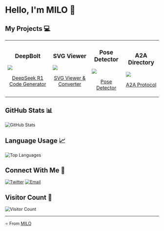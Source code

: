 # Hello, I'm MILO 👋

## My Projects 💻

<table>
  <tr>
    <td>
      <h3 align="center">DeepBolt</h3>
      <a href="https://github.com/sing1ee/deepseekCoder">
        <img src="https://github-readme-stats.vercel.app/api/pin/?username=sing1ee&repo=deepseekCoder&theme=dark" />
      </a>
      <p align="center"><a href="https://deepbolt.xyz">DeepSeek R1 Code Generator</a></p>
    </td>
    <td>
      <h3 align="center">SVG Viewer</h3>
      <a href="https://github.com/sing1ee/svgviewer">
        <img src="https://github-readme-stats.vercel.app/api/pin/?username=sing1ee&repo=svgviewer&theme=dark" />
      </a>
      <p align="center"><a href="https://svgviewer.app">SVG Viewer & Converter</a></p>
    </td>
    <td>
      <h3 align="center">Pose Detector</h3>
      <a href="https://github.com/sing1ee/my-pose">
        <img src="https://github-readme-stats.vercel.app/api/pin/?username=sing1ee&repo=my-pose&theme=dark" />
      </a>
      <p align="center"><a href="https://posedetector.com/">Pose Detector</a></p>
    </td>
    <td>
      <h3 align="center">A2A Directory</h3>
      <a href="https://github.com/sing1ee/a2a-directory">
        <img src="https://github-readme-stats.vercel.app/api/pin/?username=sing1ee&repo=a2a-directory&theme=dark" />
      </a>
      <p align="center"><a href="https://a2aprotocol.ai">A2A Protocol</a></p>
    </td>
  </tr>
</table>

## GitHub Stats 📊

<img src="https://github-readme-stats.vercel.app/api?username=sing1ee&show_icons=true&theme=radical" alt="GitHub Stats" />

## Language Usage 📈

<img src="https://github-readme-stats.vercel.app/api/top-langs/?username=sing1ee&layout=compact&theme=radical" alt="Top Languages" />

## Connect With Me 📱

[![Twitter](https://img.shields.io/badge/-Twitter-1DA1F2?style=flat-square&logo=twitter&logoColor=white)](https://x.com/chmilo)
[![Email](https://img.shields.io/badge/-Email-D14836?style=flat-square&logo=gmail&logoColor=white)](mailto:zh.milo@gmail.com)

## Visitor Count 👀

![Visitor Count](https://profile-counter.glitch.me/sing1ee/count.svg)

---

⭐️ From [MILO](https://github.com/sing1ee)

